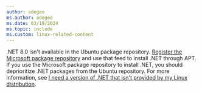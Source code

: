 ```yaml
---
author: adegeo
ms.author: adegeo
ms.date: 03/19/2024
ms.topic: include
ms.custom: linux-related-content
---
```


.NET 8.0 isn't available in the Ubuntu package repository. [Register the Microsoft package repository](../linux-ubuntu.md#register-the-microsoft-package-repository) and use that feed to install .NET through APT. If you use the Microsoft package repository to install .NET, you should deprioritize .NET packages from the Ubuntu repository. For more information, see [I need a version of .NET that isn't provided by my Linux distribution](../linux-package-mixup.md?pivots=os-linux-ubuntu#i-need-a-version-of-net-that-isnt-provided-by-my-linux-distribution).
